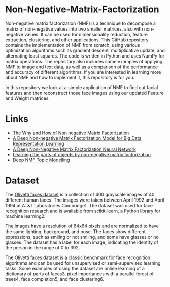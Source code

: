 # Non-Negative-Matrix-Factorization
Non-negative matrix factorization (NMF) is a technique to decompose a matrix of non-negative values into two smaller matrices, also with non-negative values. It can be used for dimensionality reduction, feature extraction, clustering, and other applications. This GitHub repository contains the implementation of NMF from scratch, using various optimization algorithms such as gradient descent, multiplicative update, and alternating least squares. The code is written in Python and uses NumPy for matrix operations. The repository also includes some examples of applying NMF to image and text data, as well as a comparison of the performance and accuracy of different algorithms. If you are interested in learning more about NMF and how to implement it, this repository is for you.

In this repository we look at a simple application of NMF to find out facial features and then reconstruct those face images using our updated Feature and Weight matrices. 

# Links
- [The Why and How of Non negative Matrix Factorization](https://arxiv.org/pdf/1401.5226.pdf?authuser=0)
- [A Deep Non-negative Matrix Factorization Model for Big Data Representation Learning](https://drive.google.com/file/d/11NR_KxLbHXmV9uEHRJI3ERGu7e5VXGCd/view)
- [A Deep Non-Negative Matrix Factorization Neural Network](https://www1.cmc.edu/pages/faculty/BHunter/papers/deep-negative-matrix.pdf?authuser=0)
- [Learning the parts of objects by non-negative matrix factorization](http://www.cs.columbia.edu/~blei/fogm/2020F/readings/LeeSeung1999.pdf?authuser=0)
- [Deep NMF Topic Modelling](https://arxiv.org/pdf/2102.12998.pdf?authuser=0)

# Dataset
The [Olivetti faces dataset](https://scikit-learn.org/0.19/datasets/olivetti_faces.html) is a collection of 400 grayscale images of 40 different human faces. The images were taken between April 1992 and April 1994 at AT&T Laboratories Cambridge1. The dataset was used for face recognition research and is available from scikit-learn, a Python library for machine learning2.

The images have a resolution of 64x64 pixels and are normalized to have the same lighting, background, and pose. The faces show different expressions, such as smiling or not smiling, and some have glasses or no glasses. The dataset has a label for each image, indicating the identity of the person in the range of 0 to 392.

The Olivetti faces dataset is a classic benchmark for face recognition algorithms and can be used for unsupervised or semi-supervised learning tasks. Some examples of using the dataset are online learning of a dictionary of parts of faces3, pixel importances with a parallel forest of trees4, face completion5, and face clustering6.
